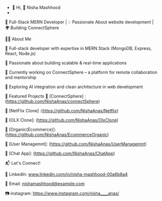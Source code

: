 - 👋 Hi, 📌 Nisha Mashhood
- 
🚀 Full-Stack MERN Developer | 💡 Passionate About website development | 🌍 Building ConnectSphere


👩‍💻 About Me

🔹 Full-stack developer with expertise in MERN Stack (MongoDB, Express, React, Node.js)

🔹 Passionate about building scalable & real-time applications

🔹 Currently working on ConnectSphere – a platform for remote collaboration and mentorship

🔹 Exploring AI integration and clean architecture in web development


📌 Featured Projects
🔹 [ConnectSphere] : (https://github.com/NishaAnas/connectSphere) 

🔹 [NetFlix Clone] :(https://github.com/NishaAnas/Netflix)

🔹 [OLX Clone]: (https://github.com/NishaAnas/OlxClone)

🔹 [Organic(Ecommerce)]: (https://github.com/NishaAnas/EcommerceOrganic)

🔹 [User Managemnt]: (https://github.com/NishaAnas/UserManagemnt)

🔹 [Chat App]: (https://github.com/NishaAnas/ChatApp)


📬 Let's Connect!

💼 LinkedIn: www.linkedin.com/in/nisha-mashhood-00a6b8a4

📧 Email: nishamashhood@example.com

📷 instagram: https://www.instagram.com/nisha____anas/

